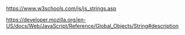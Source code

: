 https://www.w3schools.com/js/js_strings.asp

https://developer.mozilla.org/en-US/docs/Web/JavaScript/Reference/Global_Objects/String#description